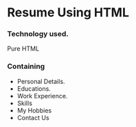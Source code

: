 # Resume Using HTML
<h3>Technology used.</h3>
Pure HTML
<h3>Containing</h3>
<ul>
<li>Personal Details.
  <li>Educations.
    <li>Work Experience.
      <li>Skills
        <li>My Hobbies
          <li>Contact Us
</ul>
